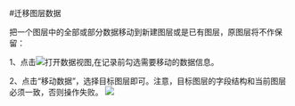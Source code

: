 #迁移图层数据

把一个图层中的全部或部分数据移动到新建图层或是已有图层，原图层将不作保留：

1、点击![](https://pic.dituwuyou.com/map%2Fpicture%2Ficon%2Fdatalist.png)打开数据视图,在记录前勾选需要移动的数据信息。

2、点击“移动数据”，选择目标图层即可。注意，目标图层的字段结构和当前图层必须一致，否则操作失败。
![](https://pic.dituwuyou.com/map%2Fpicture%2Frecord-move.png)


